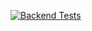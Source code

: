 [![Backend Tests](https://github.com/cozajeden/wms/actions/workflows/test.yml/badge.svg)](https://github.com/cozajeden/wms/actions/workflows/test.yml)